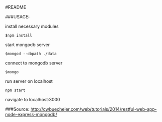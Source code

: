 #README

###USAGE:

install necessary modules

  `$npm install`

start mongodb server

  `$mongod --dbpath ./data`

connect to mongodb server

  `$mongo`

run server on localhost

  `npm start`

navigate to localhost:3000

###Source:
http://cwbuecheler.com/web/tutorials/2014/restful-web-app-node-express-mongodb/
